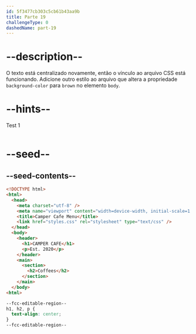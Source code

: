 ```yaml
---
id: 5f3477cb303c5cb61b43aa9b
title: Parte 19
challengeType: 0
dashedName: part-19
---
```


# --description--

O texto está centralizado novamente, então o vínculo ao arquivo CSS está funcionando. Adicione outro estilo ao arquivo que altera a propriedade `background-color` para `brown` no elemento `body`.

# --hints--

Test 1

```js

```

# --seed--

## --seed-contents--

```html
<!DOCTYPE html>
<html>
  <head>
    <meta charset="utf-8" />
    <meta name="viewport" content="width=device-width, initial-scale=1.0" />
    <title>Camper Cafe Menu</title>
    <link href="styles.css" rel="stylesheet" type="text/css" />
  </head>
  <body>
    <header>
      <h1>CAMPER CAFE</h1>
      <p>Est. 2020</p>
    </header>
    <main>
      <section>
        <h2>Coffees</h2>
      </section>
    </main>
  </body>
<html>
```

```css
--fcc-editable-region--
h1, h2, p {
  text-align: center;
}
--fcc-editable-region--
```

